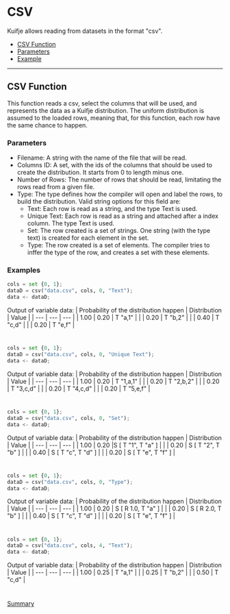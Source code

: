 # CSV

Kuifje allows reading from datasets in the format "csv".

- [CSV Function](#csv-function)
- [Parameters](#parameters)
- [Example](#examples)

---

## CSV Function

This function reads a csv, select the columns that will be used, and represents the data as a Kuifje distribution.
The uniform distribution is assumed to the loaded rows, meaning that, for this function, each row have the same chance to happen. 

### Parameters
- Filename: A string with the name of the file that will be read.
- Columns ID: A set, with the ids of the columns that should be used to create the distribution. It starts from 0 to length minus one.
- Number of Rows: The number of rows that should be read, limitating the rows read from a given file.
- Type: The type defines how the compiler will open and label the rows, to build the distribution. Valid string options for this field are:
  - Text: Each row is read as a string, and the type Text is used.
  - Unique Text:  Each row is read as a string and attached after a index column. 
  The type Text is used.
  - Set: The row created is a set of strings. 
  One string (with the type text) is created for each element in the set.
  - Type: The row created is a set of elements.
  The compiler tries to inffer the type of the row, and creates a set with these elements.
  
### Examples
```python
cols = set {0, 1};
dataD = csv("data.csv", cols, 0, "Text");
data <- dataD;
```

Output of variable data:
| Probability of the distribution happen | Distribution | Value | 
| --- | --- | --- |
| 1.00 | 0.20 | T "a,1" |
| | 0.20 | T "b,2" |
| | 0.40 | T "c,d" |
| | 0.20 | T "e,f" |

#

```python
cols = set {0, 1};
dataD = csv("data.csv", cols, 0, "Unique Text");
data <- dataD;
```

Output of variable data:
| Probability of the distribution happen | Distribution | Value | 
| --- | --- | --- |
| 1.00 | 0.20 | T "1,a,1" |
| | 0.20 | T "2,b,2" |
| | 0.20 | T "3,c,d" |
| | 0.20 | T "4,c,d" |
| | 0.20 | T "5,e,f" |

#

```python
cols = set {0, 1};
dataD = csv("data.csv", cols, 0, "Set");
data <- dataD;
```

Output of variable data:
| Probability of the distribution happen | Distribution | Value | 
| --- | --- | --- |
| 1.00 | 0.20 |S [ T "1", T "a" ] |
| | 0.20 | S [ T "2", T "b" ] |
| | 0.40 | S [ T "c", T "d" ] |
| | 0.20 | S [ T "e", T "f" ] |

#

```python
cols = set {0, 1};
dataD = csv("data.csv", cols, 0, "Type");
data <- dataD;
```

Output of variable data:
| Probability of the distribution happen | Distribution | Value | 
| --- | --- | --- |
| 1.00 | 0.20 | S [ R 1.0, T "a" ] |
| | 0.20 | S [ R 2.0, T "b" ] |
| | 0.40 | S [ T "c", T "d" ] |
| | 0.20 | S [ T "e", T "f" ] |

#

```python
cols = set {0, 1};
dataD = csv("data.csv", cols, 4, "Text");
data <- dataD;
```

Output of variable data:
| Probability of the distribution happen | Distribution | Value | 
| --- | --- | --- |
| 1.00 | 0.25 | T "a,1" |
| | 0.25 | T "b,2" |
| | 0.50 | T "c,d" |

#

[Summary](https://github.com/gleisonsdm/Kuifje-Documentation)
